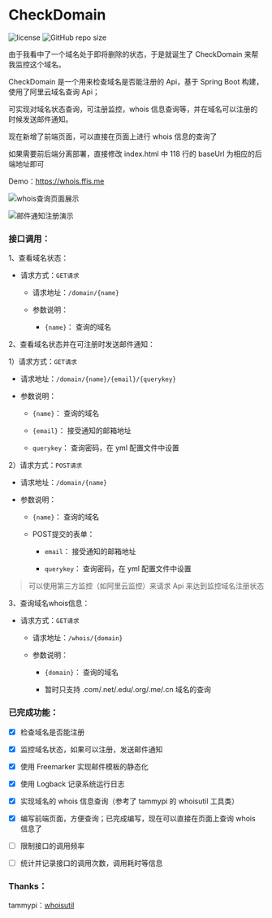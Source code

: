 CheckDomain
========
![license]
![GitHub repo size]


由于我看中了一个域名处于即将删除的状态，于是就诞生了 CheckDomain 来帮我监控这个域名。

CheckDomain 是一个用来检查域名是否能注册的 Api，基于 Spring Boot 构建，使用了阿里云域名查询 Api；

可实现对域名状态查询，可注册监控，whois 信息查询等，并在域名可以注册的时候发送邮件通知。

现在新增了前端页面，可以直接在页面上进行 whois 信息的查询了

如果需要前后端分离部署，直接修改 index.html 中 118 行的 baseUrl 为相应的后端地址即可

Demo：https://whois.ffis.me

![whois查询页面展示](https://img.ffis.me/images/2020/02/27/whoisInfo.png)

![邮件通知注册演示](https://img.ffis.me/images/2019/12/05/checkdomain.png)


### 接口调用：

1、查看域名状态：

- 请求方式：`GET请求`
    
    - 请求地址：`/domain/{name}`
    
    - 参数说明：
        
        - `{name}`： 查询的域名

2、查看域名状态并在可注册时发送邮件通知：

1）请求方式：`GET请求`

- 请求地址：`/domain/{name}/{email}/{querykey}`

- 参数说明：
 
    - `{name}`： 查询的域名
    
    - `{email}`： 接受通知的邮箱地址
   
    - `querykey`： 查询密码，在 yml 配置文件中设置
        
2）请求方式：`POST请求`

- 请求地址：`/domain/{name}`

- 参数说明：
 
    - `{name}`： 查询的域名
    
    - POST提交的表单：
    
        - `email`： 接受通知的邮箱地址
        
        - `querykey`： 查询密码，在 yml 配置文件中设置

> 可以使用第三方监控（如阿里云监控）来请求 Api 来达到监控域名注册状态

3、查询域名whois信息：

- 请求方式：`GET请求`
    
    - 请求地址：`/whois/{domain}`
    
    - 参数说明：
        
        - `{domain}`： 查询的域名
        
        - 暂时只支持 .com/.net/.edu/.org/.me/.cn 域名的查询


### 已完成功能：
- [x] 检查域名是否能注册
- [x] 监控域名状态，如果可以注册，发送邮件通知
- [x] 使用 Freemarker 实现邮件模板的静态化
- [x] 使用 Logback 记录系统运行日志
- [x] 实现域名的 whois 信息查询（参考了 tammypi 的 whoisutil 工具类）
- [x] 编写前端页面，方便查询；已完成编写，现在可以直接在页面上查询 whois 信息了
- [ ] 限制接口的调用频率
- [ ] 统计并记录接口的调用次数，调用耗时等信息


### Thanks：
tammypi：[whoisutil][whoisutil]

[license]:https://img.shields.io/github/license/noisky/CheckDomain?color=blue
[GitHub repo size]:https://img.shields.io/github/repo-size/noisky/CheckDomain?logo=git
[whoisutil]:https://github.com/tammypi/whoisutil
